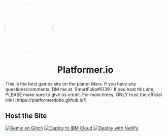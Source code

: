 <img style="border-radius:50%" height="150px" src="https://img.genial.ly/6376f7d5e7bb19001319e686/17dd15a5-ae23-4f59-af79-e503f8f94e09.png">
<h1 align = "center" >Platformer.io</h1>
This is the best games site on the planet Mars. If you have any questions/comments, DM me at `SmartFolio#5139`! If you host this site, PLEASE make sure to give us credit. For most times, ONLY trust the official link! (https://platformerdotio.github.io/)

## Host the Site
[![Remix on Glitch](https://binbashbanana.github.io/deploy-buttons/buttons/remade/glitch.svg)](https://glitch.com/edit/#!/import/githubplatformerdotio/platformerdotio.github.io)
[![Deploy to IBM Cloud](https://binbashbanana.github.io/deploy-buttons/buttons/remade/ibmcloud.svg)](https://cloud.ibm.com/devops/setup/deploy?repository=https://github.com/platformerdotio/platformerdotio.github.io)
[![Deploy with Netlify](https://binbashbanana.github.io/deploy-buttons/buttons/remade/netlify.svg)](https://app.netlify.com/start/deploy?repository=https://github.com/platformerdotio/platformerdotio.github.io)
